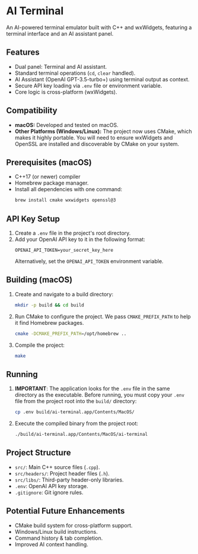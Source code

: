 # AI Terminal

An AI-powered terminal emulator built with C++ and wxWidgets, featuring a terminal interface and an AI assistant panel.

## Features

- Dual panel: Terminal and AI assistant.
- Standard terminal operations (`cd`, `clear` handled).
- AI Assistant (OpenAI GPT-3.5-turbo+) using terminal output as context.
- Secure API key loading via `.env` file or environment variable.
- Core logic is cross-platform (wxWidgets).

## Compatibility

- **macOS:** Developed and tested on macOS.
- **Other Platforms (Windows/Linux):** The project now uses CMake, which makes it highly portable. You will need to ensure wxWidgets and OpenSSL are installed and discoverable by CMake on your system.

## Prerequisites (macOS)

- C++17 (or newer) compiler 
- Homebrew package manager.
- Install all dependencies with one command:
  ```bash
  brew install cmake wxwidgets openssl@3
  ```

## API Key Setup

1. Create a `.env` file in the project's root directory.
2. Add your OpenAI API key to it in the following format:
   ```
   OPENAI_API_TOKEN=your_secret_key_here
   ```
    Alternatively, set the `OPENAI_API_TOKEN` environment variable.

## Building (macOS)

1. Create and navigate to a build directory:
   ```bash
   mkdir -p build && cd build
   ```
2. Run CMake to configure the project. We pass `CMAKE_PREFIX_PATH` to help it find Homebrew packages.
   ```bash
   cmake -DCMAKE_PREFIX_PATH=/opt/homebrew ..
   ```
3. Compile the project:
   ```bash
   make
   ```

## Running

1. **IMPORTANT**: The application looks for the `.env` file in the same directory as the executable. Before running, you must copy your `.env` file from the project root into the `build/` directory:
   ```bash
   cp .env build/ai-terminal.app/Contents/MacOS/
   ```
2. Execute the compiled binary from the project root:
   ```bash
   ./build/ai-terminal.app/Contents/MacOS/ai-terminal
   ```

## Project Structure

- `src/`: Main C++ source files (`.cpp`).
- `src/headers/`: Project header files (`.h`).
- `src/libs/`: Third-party header-only libraries.
- `.env`: OpenAI API key storage.
- `.gitignore`: Git ignore rules.

## Potential Future Enhancements

- CMake build system for cross-platform support.
- Windows/Linux build instructions.
- Command history & tab completion.
- Improved AI context handling.
